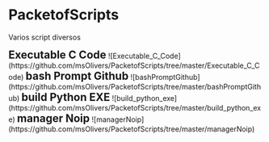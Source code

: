 # PacketofScripts
Varios script diversos

<h2 style="text-align:center; display: block; display:inline;">Executable C Code</h2>
![Executable_C_Code](https://github.com/msOlivers/PacketofScripts/tree/master/Executable_C_Code)

<h2 style="text-align:center; display: block; display:inline;">bash Prompt Github</h2>
![bashPromptGithub](https://github.com/msOlivers/PacketofScripts/tree/master/bashPromptGithub)

<h2 style="text-align:center; display: block; display:inline;">build Python EXE</h2>
![build_python_exe](https://github.com/msOlivers/PacketofScripts/tree/master/build_python_exe)

<h2 style="text-align:center; display: block; display:inline;">manager Noip</h2>
![managerNoip](https://github.com/msOlivers/PacketofScripts/tree/master/managerNoip)
